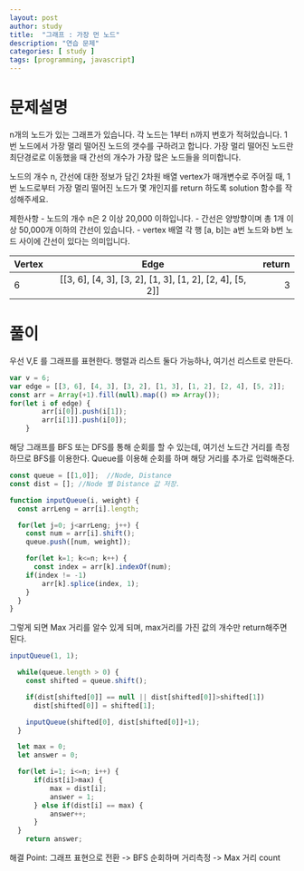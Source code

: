 ```yaml
---
layout: post
author: study
title:  "그래프 : 가장 먼 노드"
description: "연습 문제"
categories: [ study ]
tags: [programming, javascript]
---
```



# 문제설명 
  n개의 노드가 있는 그래프가 있습니다. 각 노드는 1부터 n까지 번호가 적혀있습니다. 1번 노드에서 가장 멀리 떨어진 노드의 갯수를 구하려고 합니다. 가장 멀리 떨어진 노드란 최단경로로 이동했을 때 간선의 개수가 가장 많은 노드들을 의미합니다.

  노드의 개수 n, 간선에 대한 정보가 담긴 2차원 배열 vertex가 매개변수로   주어질 때, 1번 노드로부터 가장 멀리 떨어진 노드가 몇 개인지를 return 하도록 solution 함수를 작성해주세요.

  제한사항
    - 노드의 개수 n은 2 이상 20,000 이하입니다.
    - 간선은 양방향이며 총 1개 이상 50,000개 이하의 간선이 있습니다.
    - vertex 배열 각 행 [a, b]는 a번 노드와 b번 노드 사이에 간선이 있다는 의미입니다.

| Vertex |	Edge | return |
|---| :---: | ---: |
| 6 |	[[3, 6], [4, 3], [3, 2], [1, 3], [1, 2], [2, 4], [5, 2]] | 3 |

# 풀이
 우선 V,E 를 그래프를 표현한다. 
 행렬과 리스트 둘다 가능하나, 여기선 리스트로 만든다.
 
```javascript
var v = 6;
var edge = [[3, 6], [4, 3], [3, 2], [1, 3], [1, 2], [2, 4], [5, 2]];
const arr = Array(+1).fill(null).map(() => Array());
for(let i of edge) {
        arr[i[0]].push(i[1]);
        arr[i[1]].push(i[0]);
    }
```

 해당 그래프를 BFS 또는 DFS를 통해 순회를 할 수 있는데, 여기선 노드간 거리를 측정하므로 BFS를 이용한다.
 Queue를 이용해 순회를 하며 해당 거리를 추가로 입력해준다.

```javascript
const queue = [[1,0]];  //Node, Distance
const dist = []; //Node 별 Distance 값 저장.

function inputQueue(i, weight) {
  const arrLeng = arr[i].length;

  for(let j=0; j<arrLeng; j++) {
    const num = arr[i].shift();
    queue.push([num, weight]);

    for(let k=1; k<=n; k++) {
      const index = arr[k].indexOf(num);
    if(index != -1)
        arr[k].splice(index, 1);
    }
  }
}
```
그렇게 되면 Max 거리를 알수 있게 되며, max거리를 가진 값의 개수만 return해주면 된다.

```javascript
inputQueue(1, 1);

  while(queue.length > 0) {
    const shifted = queue.shift();

    if(dist[shifted[0]] == null || dist[shifted[0]]>shifted[1])
      dist[shifted[0]] = shifted[1];

    inputQueue(shifted[0], dist[shifted[0]]+1);
  }

  let max = 0;
  let answer = 0;

  for(let i=1; i<=n; i++) {
      if(dist[i]>max) {
          max = dist[i];
          answer = 1;
      } else if(dist[i] == max) {
          answer++;
      }
  }
    return answer;
```

 해결 Point: 그래프 표현으로 전환 -> BFS 순회하며 거리측정 -> Max 거리 count